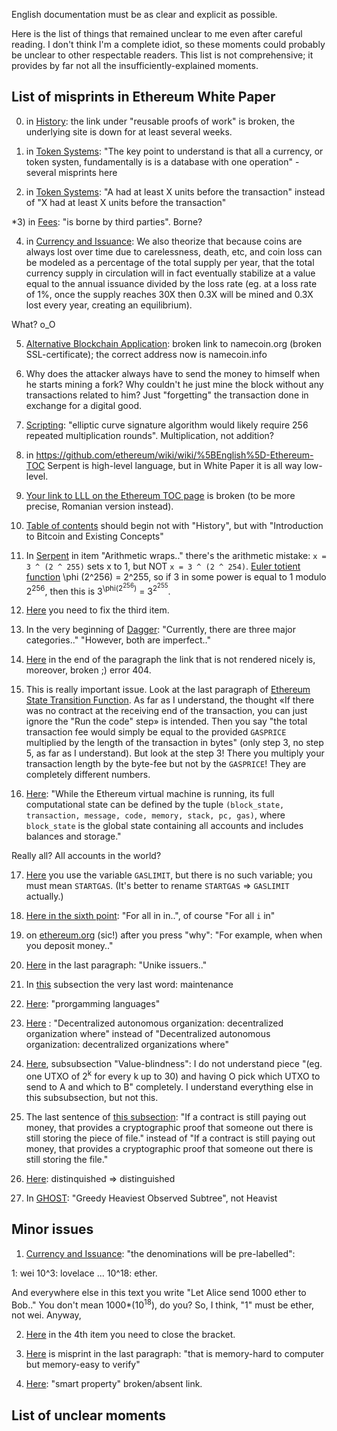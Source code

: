 English documentation must be as clear and explicit as possible.

Here is the list of things that remained unclear to me even after careful reading. I don't think I'm a complete idiot, so these moments could probably be unclear to other respectable readers. This list is not comprehensive; it provides by far not all the insufficiently-explained moments.

## List of misprints in Ethereum White Paper

0) in [History](https://github.com/ethereum/wiki/wiki/%5BEnglish%5D-White-Paper#history): the link under "reusable proofs of work"  is broken, the underlying site is down for at least several weeks.

1) in [Token Systems](https://github.com/ethereum/wiki/wiki/%5BEnglish%5D-White-Paper#token-systems): "The key point to understand is that all a currency, or token systen, fundamentally is is a database with one operation" - several misprints here

2) in [Token Systems](https://github.com/ethereum/wiki/wiki/%5BEnglish%5D-White-Paper#token-systems): "A had at least X units before the transaction" instead of "X had at least X units before the transaction"

*3) in [Fees](https://github.com/ethereum/wiki/wiki/%5BEnglish%5D-White-Paper#fees): "is borne by third parties". Borne?

4) in [Currency and Issuance](https://github.com/ethereum/wiki/wiki/%5BEnglish%5D-White-Paper#currency-and-issuance): We also theorize that because coins are always lost over time due to carelessness, death, etc, and coin loss can be modeled as a percentage of the total supply per year, that the total currency supply in circulation will in fact eventually stabilize at a value equal to the annual issuance divided by the loss rate (eg. at a loss rate of 1%, once the supply reaches 30X then 0.3X will be mined and 0.3X lost every year, creating an equilibrium).

What? o_O

5) [Alternative Blockchain Application](https://github.com/ethereum/wiki/wiki/%5BEnglish%5D-White-Paper#alternative-blockchain-applications): broken link to namecoin.org (broken SSL-certificate); the correct address now is namecoin.info

6) Why does the attacker always have to send the money to himself when he starts mining a fork? Why couldn't he just mine the block without any transactions related to him? Just "forgetting" the transaction done in exchange for a digital good.

7) [Scripting](https://github.com/ethereum/wiki/wiki/%5BEnglish%5D-White-Paper#scripting): "elliptic curve signature algorithm would likely require 256 repeated multiplication rounds". Multiplication, not addition?

8) in https://github.com/ethereum/wiki/wiki/%5BEnglish%5D-Ethereum-TOC Serpent is high-level language, but in White Paper it is all way low-level.

9) [Your link to LLL on the Ethereum TOC page](https://github.com/ethereum/wiki/wiki/%5BEnglish%5D-Ethereum-TOC) is broken (to be more precise, Romanian version instead).

10) [Table of contents](https://github.com/ethereum/wiki/wiki/%5BEnglish%5D-White-Paper#table-of-contents) should begin not with "History", but with "Introduction to Bitcoin and Existing Concepts"

11) In [Serpent](https://github.com/ethereum/wiki/wiki/%5BEnglish%5D-Serpent-programming-language-operations#arithmetic) in item "Arithmetic wraps.." there's the arithmetic mistake: `x = 3 ^ (2 ^ 255)` sets x to 1, but NOT `x = 3 ^ (2 ^ 254)`. [Euler totient function](http://en.wikipedia.org/wiki/Euler%27s_totient_function) \phi (2^256) = 2^255, so if 3 in some power is equal to 1 modulo 2<sup>256</sup>, then this is 3<sup>\phi(2<sup>256</sup>)</sup> = 3<sup>2<sup>255</sup></sup>.

12) [Here](https://github.com/ethereum/wiki/wiki/%5BEnglish%5D-Serpent-programming-language-operations#functions) you need to fix the third item.

13) In the very beginning of [Dagger](https://github.com/ethereum/wiki/wiki/%5BEnglish%5D-Dagger): "Currently, there are three major categories.." "However, both are imperfect.."

14) [Here](https://github.com/ethereum/wiki/wiki/%5BEnglish%5D-Dagger#scrypt) in the end of the paragraph the link that is not rendered nicely is, moreover, broken ;) error 404.

15) This is really important issue. Look at the last paragraph of [Ethereum State Transition Function](https://github.com/ethereum/wiki/wiki/%5BEnglish%5D-White-Paper#ethereum-state-transition-function). As far as I understand, the thought «If there was no contract at the receiving end of the transaction, you can just ignore the "Run the code" step» is intended. Then you say "the total transaction fee would simply be equal to the provided `GASPRICE` multiplied by the length of the transaction in bytes" (only step 3, no step 5, as far as I understand). But look at the step 3! There you multiply your transaction length by the byte-fee but not by the `GASPRICE`! They are completely different numbers.

16) [Here](https://github.com/ethereum/wiki/wiki/%5BEnglish%5D-White-Paper#code-execution): "While the Ethereum virtual machine is running, its full computational state can be defined by the tuple `(block_state, transaction, message, code, memory, stack, pc, gas)`, where `block_state` is the global state containing all accounts and includes balances and storage."

Really all? All accounts in the world?

17) [Here](https://github.com/ethereum/wiki/wiki/%5BEnglish%5D-White-Paper#blockchain-and-mining) you use the variable `GASLIMIT`, but there is no such variable; you must mean `STARTGAS`. (It's better to rename `STARTGAS` => `GASLIMIT` actually.)

18) [Here in the sixth point](https://github.com/ethereum/wiki/wiki/%5BEnglish%5D-White-Paper#blockchain-and-mining): "For all in in..", of course "For all `i` in"

19) on [ethereum.org](http://ethereum.org) (sic!) after you press "why": "For example, when when you deposit money.."

20) [Here](https://github.com/ethereum/wiki/wiki/%5BEnglish%5D-White-Paper#financial-derivatives-and-stable-value-currencies) in the last paragraph: "Unike issuers.."

21) In [this](https://github.com/ethereum/wiki/wiki/Glossary#blockchains) subsection the very last word: maintenance

22) [Here](https://github.com/ethereum/wiki/wiki/Glossary#non-blockchain): "prorgamming languages"

23) [Here](https://github.com/ethereum/wiki/wiki/Glossary#surrounding-concepts-applications-and-governance) : "Decentralized autonomous organization: decentralized organization where" instead of "Decentralized autonomous organization: decentralized organizations where"

24) [Here](https://github.com/ethereum/wiki/wiki/%5BEnglish%5D-White-Paper#scripting), subsubsection "Value-blindness": I do not understand piece "(eg. one UTXO of 2<sup>k</sup> for every k up to 30) and having O pick which UTXO to send to A and which to B" completely. I understand everything else in this subsubsection, but not this.

25) The last sentence of [this subsection](https://github.com/ethereum/wiki/wiki/%5BEnglish%5D-White-Paper#decentralized-file-storage): "If a contract is still paying out money, that provides a cryptographic proof that someone out there is still storing the piece of file." instead of "If a contract is still paying out money, that provides a cryptographic proof that someone out there is still storing the file."

26) [Here](https://github.com/ethereum/wiki/wiki/%5BEnglish%5D-White-Paper#decentralized-autonomous-organizations): distinquished => distinguished 

27) In [GHOST](https://github.com/ethereum/wiki/wiki/%5BEnglish%5D-White-Paper#modified-ghost-implementation): "Greedy Heaviest Observed Subtree", not Heavist


## Minor issues

1) [Currency and Issuance](https://github.com/ethereum/wiki/wiki/%5BEnglish%5D-White-Paper#currency-and-issuance): "the denominations will be pre-labelled":

1: wei
10^3: lovelace 
...
10^18: ether.

And everywhere else in this text you write "Let Alice send 1000 ether to Bob.." You don't mean 1000*(10<sup>18</sup>), do you? So, I think, "1" must be ether, not wei. Anyway, 

2) [Here](https://github.com/ethereum/wiki/wiki/%5BEnglish%5D-Dagger#scrypt) in the 4th item you need to close the bracket.

3) [Here](https://github.com/ethereum/wiki/wiki/%5BEnglish%5D-Dagger#birthday-attack) is misprint in the last paragraph: "that is memory-hard to computer but memory-easy to verify"

4) [Here](https://github.com/ethereum/wiki/wiki/%5BEnglish%5D-White-Paper#a-next-generation-smart-contract-and-decentralized-application-platform): "smart property" broken/absent link.
## List of unclear moments